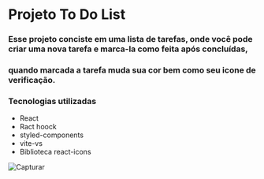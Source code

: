 # Projeto To Do List 

### Esse projeto conciste em uma lista de tarefas, onde você pode criar uma nova tarefa e marca-la como feita após concluídas,
### quando marcada a tarefa muda sua cor bem como seu icone de verificação.

### Tecnologias utilizadas 
+ React
+ Ract hoock
+ styled-components
+ vite-vs
+ Biblioteca react-icons

![Capturar](https://user-images.githubusercontent.com/102987283/186791812-3676b7c7-411d-45a2-8647-746acc63dfc0.PNG)
